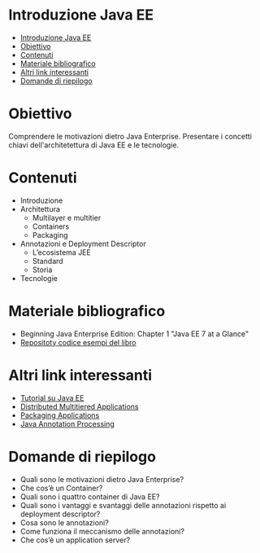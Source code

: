 # Introduzione Java EE
- [Introduzione Java EE](#introduzione-java-ee)
- [Obiettivo](#obiettivo)
- [Contenuti](#contenuti)
- [Materiale bibliografico](#materiale-bibliografico)
- [Altri link interessanti](#altri-link-interessanti)
- [Domande di riepilogo](#domande-di-riepilogo)
# Obiettivo 
Comprendere le motivazioni dietro Java Enterprise. Presentare i concetti chiavi dell'architetettura di Java EE e le tecnologie.

# Contenuti
- Introduzione
- Architettura
  - Multilayer e multitier
  - Containers
  - Packaging
- Annotazioni e Deployment Descriptor
  - L’ecosistema JEE
  - Standard
  - Storia
- Tecnologie

# Materiale bibliografico
- Beginning Java Enterprise Edition: Chapter 1 "Java EE 7 at a Glance"
- [Repositoty codice esempi del libro](https://github.com/agoncal/agoncal-book-javaee7)

# Altri link interessanti
- [Tutorial su Java EE](https://javaee.github.io/tutorial)
- [Distributed Multitiered Applications](https://docs.oracle.com/javaee/7/tutorial/overview003.htm)
- [Packaging Applications](https://docs.oracle.com/javaee/7/tutorial/packaging001.htm#BCGDJDFB)
- [Java Annotation Processing](https://www.adrianbartnik.de/blog/annotation-processing/)

# Domande di riepilogo
* Quali sono le motivazioni dietro Java Enterprise?
* Che cos’è un Container?
* Quali sono i quattro container di Java EE?
* Quali sono i vantaggi e svantaggi delle annotazioni rispetto ai deployment descriptor?
* Cosa sono le annotazioni?
* Come funziona il meccanismo delle annotazioni?
* Che cos’è un application server?

  